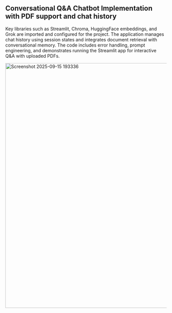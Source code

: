 ## Conversational Q&A Chatbot Implementation with PDF support and chat history

Key libraries such as Streamlit, Chroma, HuggingFace embeddings, and Grok are imported and configured for the project.
The application manages chat history using session states and integrates document retrieval with conversational memory.
The code includes error handling, prompt engineering, and demonstrates running the Streamlit app for interactive Q&A with uploaded PDFs.

<img width="821" height="766" alt="Screenshot 2025-09-15 193336" src="https://github.com/user-attachments/assets/a463ee27-e5a4-4bf3-bec6-68712ad33352" />



